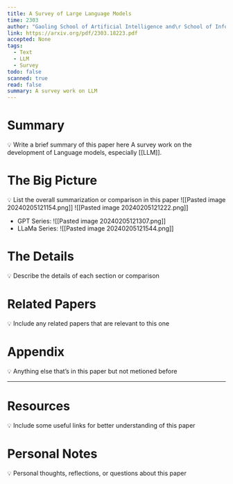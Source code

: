 ```yaml
---
title: A Survey of Large Language Models
time: 2303
author: "Gaoling School of Artificial Intelligence and\r School of Information, Renmin University of China, Beijing, China"
link: https://arxiv.org/pdf/2303.18223.pdf
accepted: None
tags:
  - Text
  - LLM
  - Survey
todo: false
scanned: true
read: false
summary: A survey work on LLM
---
```

# Summary
💡 Write a brief summary of this paper here
A survey work on the development of Language models, especially [[LLM]].
# The Big Picture
💡 List the overall summarization or comparison in this paper
![[Pasted image 20240205121154.png]]
![[Pasted image 20240205121222.png]]
- GPT Series:
	![[Pasted image 20240205121307.png]]
- LLaMa Series:
	![[Pasted image 20240205121544.png]]
# The Details
💡 Describe the details of each section or comparison

# Related Papers
💡 Include any related papers that are relevant to this one

# Appendix
💡 Anything else that’s in this paper but not metioned before

---
# Resources
💡 Include some useful links for better understanding of this paper

# Personal Notes
💡 Personal thoughts, reflections, or questions about this paper